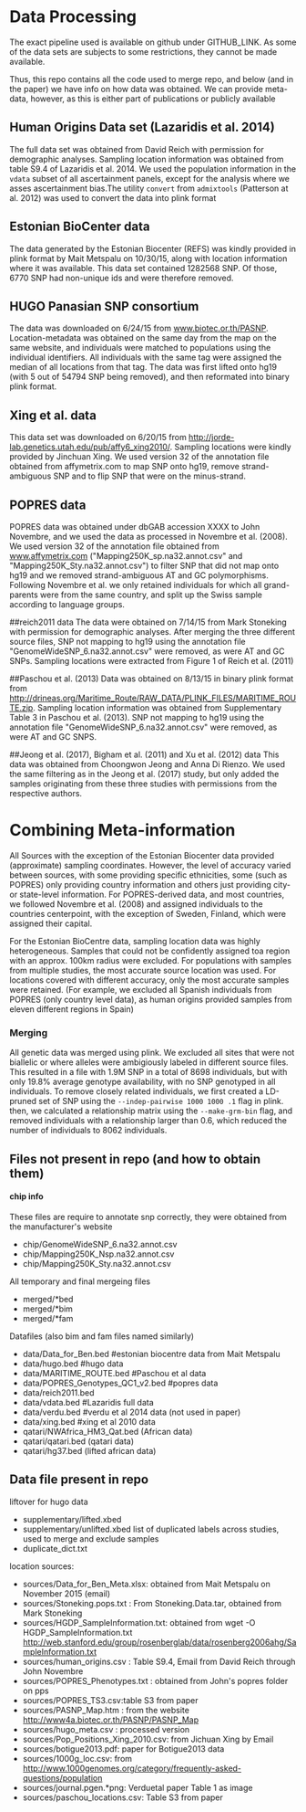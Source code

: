 # Data Processing

The exact pipeline used is available on github under GITHUB_LINK. As some of the
data sets are subjects to some restrictions, they cannot be made available. 

Thus, this repo contains all the code used to merge repo, and below (and in the
paper) we have info on how data was obtained. We can provide meta-data, however,
as this is either part of publications or publicly available

## Human Origins Data set (Lazaridis et al. 2014)
The full data set was obtained from David Reich with permission for demographic
analyses. Sampling location information was obtained from table S9.4 of
Lazaridis et al. 2014. We used the population information in the `vdata` subset
of all ascertainment panels, except for the analysis where we asses
ascertainment bias.The utility `convert` from `admixtools`
(Patterson at al. 2012) was used to convert the data into plink format

## Estonian BioCenter data
The data generated by the Estonian Biocenter (REFS) was kindly provided in plink
format
by 
 Mait Metspalu on 10/30/15, along with location information where it was
available. This data set contained 1282568 SNP. Of those, 6770 SNP had
non-unique ids and were therefore removed.

## HUGO Panasian SNP consortium
The data was downloaded on 6/24/15 from www.biotec.or.th/PASNP.
Location-metadata was obtained on the same day from the map on the same website,
and individuals were matched to populations using the individual identifiers.
All individuals with the same tag were assigned the median of all locations from
that tag. The data was first lifted onto hg19 (with 5 out of 54794 SNP being
removed), and then reformated into binary plink format.

## Xing et al. data
This data set was downloaded on 6/20/15 from
http://jorde-lab.genetics.utah.edu/pub/affy6_xing2010/. Sampling locations were
kindly provided by Jinchuan Xing. We used version 32 of the annotation file obtained from
affymetrix.com to map SNP onto hg19, remove strand-ambiguous SNP and to flip SNP
that were on the minus-strand. 

## POPRES data
POPRES data was obtained under dbGAB accession XXXX to John Novembre, and we
used the data as processed in Novembre et al. (2008). We used version 32 of the
annotation file obtained from www.affymetrix.com
("Mapping250K_sp.na32.annot.csv" and "Mapping250K_Sty.na32.annot.csv") to filter
SNP that did not map onto hg19 and we removed strand-ambiguous AT and GC
polymorphisms. Following Novembre et al. we only retained individuals for which
all grand-parents were from the same country, and split up the Swiss sample
according to language groups.

##reich2011 data
The data were obtained on 7/14/15 from Mark Stoneking with permission for
demographic analyses. After merging the three different source files, SNP not mapping to hg19 using the annotation file
"GenomeWideSNP_6.na32.annot.csv" were removed, as were AT and GC SNPs. Sampling
locations were extracted from Figure 1 of Reich et al. (2011)

##Paschou et al. (2013)
Data was obtained on 8/13/15 in binary plink format from
http://drineas.org/Maritime_Route/RAW_DATA/PLINK_FILES/MARITIME_ROUTE.zip.
Sampling location information was obtained from Supplementary Table 3 in Paschou
et al. (2013). SNP not mapping to hg19 using the annotation file
"GenomeWideSNP_6.na32.annot.csv" were removed, as were AT and GC SNPS. 

##Jeong et al. (2017), Bigham et al. (2011) and Xu et al. (2012) data
This data was obtained from Choongwon Jeong and Anna Di Rienzo. We used the same
filtering as in the Jeong et al. (2017) study, but only added the samples
originating from these three studies with permissions from the respective
authors.

# Combining Meta-information
All Sources with the exception of the Estonian Biocenter data provided
(approximate) sampling coordinates. However, the level of accuracy varied
between sources, with some providing specific ethnicities, some (such as POPRES)
only providing country information and others just providing city- or
state-level information. For POPRES-derived data, and most countries, we
followed Novembre et al. (2008) and assigned individuals to the countries
centerpoint, with the exception of Sweden, Finland, which were assigned their
capital.

For the Estonian BioCentre data, sampling location data was highly
heterogeneous. Samples that could not be confidently assigned toa region with an
approx.
 100km radius were excluded. For populations with samples from multiple studies,
 the most accurate source location was used. For locations covered with
 different accuracy, only the most accurate samples were retained. (For example,
we excluded all Spanish individuals from POPRES (only country level data), as human origins provided
samples from eleven different regions in Spain)

### Merging
All genetic data was merged using plink. We excluded all sites that were not
biallelic or where alleles were ambigiously labeled in different source files.
This resulted in a file with 1.9M SNP in a total of 8698 individuals, but with
only 19.8% average genotype availability, with no SNP genotyped in all
individuals. To remove closely related individuals, we first created a LD-pruned
set of SNP using the `--indep-pairwise 1000 1000 .1` flag in plink. then, we
calculated a relationship matrix using the `--make-grm-bin` flag, and removed 
individuals with a relationship larger than 0.6, which reduced the number of
individuals to 8062 individuals.



## Files not present in repo (and how to obtain them)


#### chip info
These files are require to annotate snp correctly, they were obtained from the
manufacturer's website
- chip/GenomeWideSNP_6.na32.annot.csv
- chip/Mapping250K_Nsp.na32.annot.csv
- chip/Mapping250K_Sty.na32.annot.csv

All temporary and final mergeing files
- merged/\*bed
- merged/\*bim
- merged/\*fam

Datafiles (also bim and fam files named similarly)
- data/Data_for_Ben.bed #estonian biocentre data from Mait Metspalu
- data/hugo.bed #hugo data
- data/MARITIME_ROUTE.bed #Paschou et al data
- data/POPRES_Genotypes_QC1_v2.bed #popres data
- data/reich2011.bed
- data/vdata.bed #Lazaridis full data
- data/verdu.bed #verdu et al 2014 data (not used in paper)
- data/xing.bed #xing et al 2010 data
- qatari/NWAfrica_HM3_Qat.bed (African data)
- qatari/qatari.bed (qatari data)
- qatari/hg37.bed (lifted african data)



## Data file present in repo
liftover for hugo data
- supplementary/lifted.xbed
- supplementary/unlifted.xbed
list of duplicated labels across studies, used to merge and exclude samples
- duplicate_dict.txt 

location sources:
- sources/Data_for_Ben_Meta.xlsx: obtained from Mait Metspalu on November 2015 (email)                                                                   
- sources/Stoneking.pops.txt : From Stoneking.Data.tar, obtained from Mark Stoneking                                                                     
- sources/HGDP_SampleInformation.txt: obtained from wget -O HGDP_SampleInformation.txt http://web.stanford.edu/group/rosenberglab/data/rosenberg2006ahg/SampleInformation.txt  
- sources/human_origins.csv : Table S9.4, Email from David Reich through John Novembre                                                                   
- sources/POPRES_Phenotypes.txt : obtained from John's popres folder on pps                                                                              
- sources/POPRES_TS3.csv:table S3 from paper                                                                                                                 
- sources/PASNP_Map.htm : from the website http://www4a.biotec.or.th/PASNP/PASNP_Map                                                                     
- sources/hugo_meta.csv : processed version
- sources/Pop_Positions_Xing_2010.csv: from Jichuan Xing by Email                                                                                        
- sources/botigue2013.pdf: paper for Botigue2013 data                                                                                                    
- sources/1000g_loc.csv: from http://www.1000genomes.org/category/frequently-asked-questions/population                                                  
- sources/journal.pgen.*png: Verduetal paper Table 1 as image                                                                                            
- sources/paschou_locations.csv: Table S3 from paper                                                                                                     

